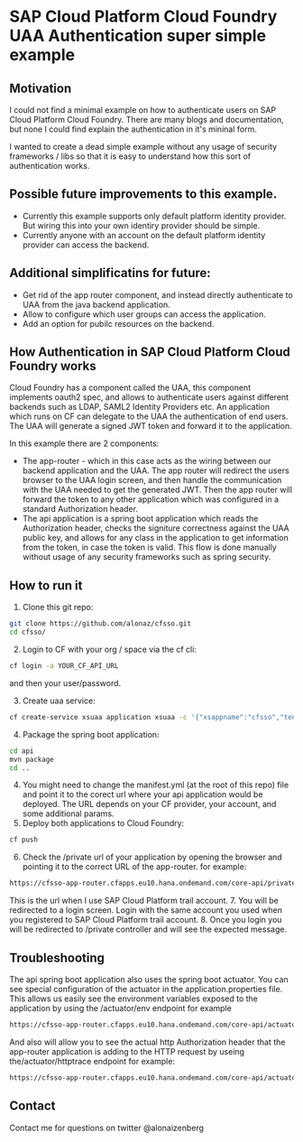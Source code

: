# SAP Cloud Platform Cloud Foundry UAA Authentication super simple example

## Motivation
I could not find a minimal example on how to authenticate users on SAP Cloud Platform Cloud Foundry. There are many blogs and documentation, but none I could find explain the authentication in it's mininal form.

I wanted to create a dead simple example without any usage of security frameworks / libs so that it is easy to understand how this sort of authentication works.

## Possible future improvements to this example.

- Currently this example supports only default platform identity provider. But wiring this into your own identiry provider should be simple.
- Currently anyone with an account on the default platform identity provider can access the backend.

## Additional simplificatins for future:

- Get rid of the app router component, and instead directly authenticate to UAA from the java backend application.
- Allow to configure which user groups can access the application.
- Add an option for pubilc resources on the backend.

## How Authentication in SAP Cloud Platform Cloud Foundry works
Cloud Foundry has a component called the UAA, this component implements oauth2 spec, and allows to authenticate users against different backends such as LDAP, SAML2 Identity Providers etc.
An application which runs on CF can delegate to the UAA the authentication of end users. The UAA will generate a signed JWT token and forward it to the application. 

In this example there are 2 components:
- The app-router - which in this case acts as the wiring between our backend application and the UAA. The app router will redirect the users browser to the UAA login screen, and then handle the communication with the UAA needed to get the generated JWT. Then the app router will forward the token to any other application which was configured in a standard Authorization header.
- The api application is a spring boot application which reads the Authorization header, checks the signiture correctness against the UAA public key, and allows for any class in the application to get information from the token, in case the token is valid. This flow is done manually without usage of any security frameworks such as spring security.

## How to run it

1. Clone this git repo:
```bash
git clone https://github.com/alonaz/cfsso.git
cd cfsso/
```
2. Login to CF with your org / space via the cf cli:
```bash
cf login -a YOUR_CF_API_URL
```
and then your user/password.

3. Create uaa service:
```bash
cf create-service xsuaa application xsuaa -c '{"xsappname":"cfsso","tenant-mode":"dedicated"}'
```
4. Package the spring boot application:
```bash
cd api
mvn package
cd ..
```
4. You might need to change the manifest.yml (at the root of this repo) file and point it to the corect url where your api application would be deployed. The URL depends on your CF provider, your account, and some additional params.
5. Deploy both applications to Cloud Foundry:
```bash
cf push
```
6. Check the /private url of your application by opening the browser and pointing it to the correct URL of the app-router. for example:
```bash
https://cfsso-app-router.cfapps.eu10.hana.ondemand.com/core-api/private
```
This is the url when I use SAP Cloud Platform trail account.
7. You will be redirected to a login screen. Login with the same account you used when you registered to SAP Cloud Platform trail account.
8. Once you login you will be redirected to /private controller and will see the expected message.

## Troubleshooting
The api spring boot application also uses the spring boot actuator. You can see special configuration of the actuator in the application.properties file. This allows us easily see the environment variables exposed to the application by using the /actuator/env endpoint for example

```bash
https://cfsso-app-router.cfapps.eu10.hana.ondemand.com/core-api/actuator/env 
```

And also will allow you to see the actual http Authorization header that the app-router application is adding to the HTTP request by useing the/actuator/httptrace endpoint for example:

```bash
https://cfsso-app-router.cfapps.eu10.hana.ondemand.com/core-api/actuator/httptrace 
```

## Contact
Contact me for questions on twitter @alonaizenberg
